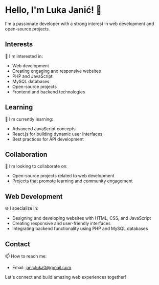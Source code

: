 # Hello, I'm Luka Janić! 👋

I'm a passionate developer with a strong interest in web development and open-source projects.

## Interests

👀 I'm interested in:
- Web development
- Creating engaging and responsive websites
- PHP and JavaScript
- MySQL databases
- Open-source projects
- Frontend and backend technologies

## Learning

🌱 I’m currently learning:
- Advanced JavaScript concepts
- React.js for building dynamic user interfaces
- Best practices for API development

## Collaboration

💞️ I’m looking to collaborate on:
- Open-source projects related to web development
- Projects that promote learning and community engagement

## Web Development

🌐 I specialize in:
- Designing and developing websites with HTML, CSS, and JavaScript
- Creating responsive and user-friendly interfaces
- Integrating backend functionality using PHP and MySQL databases

## Contact

📫 How to reach me:
- Email: janicluka0@gmail.com

Let's connect and build amazing web experiences together!
